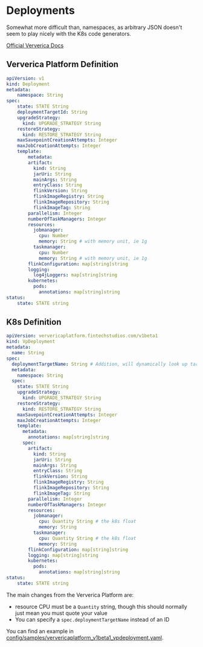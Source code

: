 # Deployments

Somewhat more difficult than, namespaces, as arbitrary JSON doesn't 
seem to play nicely with the K8s code generators.

[Official Ververica Docs](https://docs.ververica.com/user_guide/deployments/index.html)

## Ververica Platform Definition

```yaml
apiVersion: v1
kind: Deployment
metadata:
    namespace: String
spec:
    state: STATE String
    deploymentTargetId: String
    upgradeStrategy:
      kind: UPGRADE_STRATEGY String
    restoreStrategy:
      kind: RESTORE_STRATEGY String
    maxSavepointCreationAttempts: Integer
    maxJobCreationAttempts: Integer
    template:
        metadata:
        artifact:
          kind: String
          jarUri: String
          mainArgs: String
          entryClass: String
          flinkVersion: String
          flinkImageRegistry: String
          flinkImageRepository: String
          flinkImageTag: String
        parallelism: Integer
        numberOfTaskManagers: Integer
        resources:
          jobmanager:
            cpu: Number
            memory: String # with memory unit, ie 1g
          taskmanager:
            cpu: Number
            memory: String # with memory unit, ie 1g
        flinkConfiguration: map[string]string 
        logging:
          log4jLoggers: map[string]string
        kubernetes:
          pods:
            annotations: map[string]string
status:
    state: STATE string
```

## K8s Definition

```yaml
apiVersion: ververicaplatform.fintechstudios.com/v1beta1
kind: VpDeployment
metadata:
  name: String
spec:
  deploymentTargetName: String # Addition, will dynamically look up target id
  metadata:
    namespace: String
  spec:
    state: STATE String
    upgradeStrategy:
      kind: UPGRADE_STRATEGY String
    restoreStrategy:
      kind: RESTORE_STRATEGY String
    maxSavepointCreationAttempts: Integer
    maxJobCreationAttempts: Integer
    template:
      metadata:
        annotations: map[string]string
      spec:
        artifact:
          kind: String
          jarUri: String
          mainArgs: String
          entryClass: String
          flinkVersion: String
          flinkImageRegistry: String
          flinkImageRepository: String
          flinkImageTag: String
        parallelism: Integer
        numberOfTaskManagers: Integer
        resources:
          jobmanager:
            cpu: Quantity String # the k8s float 
            memory: String
          taskmanager:
            cpu: Quantity String # the k8s float
            memory: String
        flinkConfiguration: map[string]string
        logging: map[string]string
        kubernetes:
          pods:
            annotations: map[string]string
status:
    state: STATE string
```

The main changes from the Ververica Platform are:
- resource CPU must be a `Quantity` string, though this should normally just mean you must quote your value
- You can specify a `spec.deploymentTargetName` instead of an ID 

You can find an example in [config/samples/ververicaplatform_v1beta1_vpdeployment.yaml](../../config/samples/ververicaplatform_v1beta1_vpdeployment.yaml).

